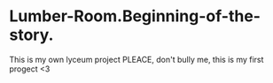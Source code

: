 # Lumber-Room.Beginning-of-the-story.
This is my own lyceum project
PLEACE, don't bully me, this is my first progect <3
